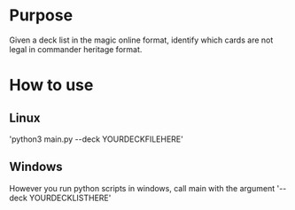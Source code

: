 # Purpose
Given a deck list in the magic online format, identify which cards are not legal
in commander heritage format.

# How to use
## Linux
'python3 main.py --deck YOURDECKFILEHERE'

## Windows
However you run python scripts in windows, call main with the argument '--deck YOURDECKLISTHERE'
